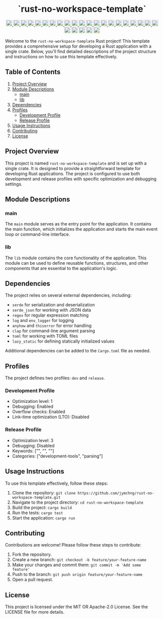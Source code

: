 <div align = "center">

<h1>`rust-no-workspace-template`</h1>

  <a href="https://opensource.org/licenses/MIT">
    <img src="https://img.shields.io/badge/License-MIT-blue.svg" alt="License" height="20">
  </a>
  <a href="https://github.com/jymchng/rust-no-workspace-template/issues">
    <img src="https://img.shields.io/github/issues/jymchng/rust-no-workspace-template" alt="GitHub issues" height="20">
  </a>
  <a href="https://github.com/jymchng/rust-no-workspace-template/network">
    <img src="https://img.shields.io/github/forks/jymchng/rust-no-workspace-template" alt="GitHub forks" height="20">
  </a>
  <a href="https://github.com/jymchng/rust-no-workspace-template/stargazers">
    <img src="https://img.shields.io/github/stars/jymchng/rust-no-workspace-template" alt="GitHub stars" height="20">
  </a>
  <a href="https://github.com/jymchng/rust-no-workspace-template">
    <img src="https://img.shields.io/github/license/jymchng/rust-no-workspace-template" alt="GitHub license" height="20">
  </a>
  <a href="https://github.com/jymchng/rust-no-workspace-template/commits/main">
    <img src="https://img.shields.io/github/last-commit/jymchng/rust-no-workspace-template" alt="GitHub last commit" height="20">
  </a>
  <a href="https://github.com/jymchng/rust-no-workspace-template/graphs/contributors">
    <img src="https://img.shields.io/github/contributors/jymchng/rust-no-workspace-template" alt="GitHub contributors" height="20">
  </a>
  <a href="https://github.com/jymchng/rust-no-workspace-template/pulls">
    <img src="https://img.shields.io/github/issues-pr/jymchng/rust-no-workspace-template" alt="GitHub pull requests" height="20">
  </a>
  <a href="https://github.com/jymchng/rust-no-workspace-template/releases">
    <img src="https://img.shields.io/github/release/jymchng/rust-no-workspace-template" alt="GitHub release" height="20">
  </a>
  <a href="https://github.com/jymchng/rust-no-workspace-template">
    <img src="https://img.shields.io/github/repo-size/jymchng/rust-no-workspace-template" alt="GitHub repo size" height="20">
  </a>
  <a href="https://github.com/jymchng/rust-no-workspace-template/commits">
    <img src="https://img.shields.io/github/commit-activity/m/jymchng/rust-no-workspace-template" alt="GitHub commit activity" height="20">
  </a>
  <a href="https://github.com/jymchng/rust-no-workspace-template">
    <img src="https://img.shields.io/github/languages/code-size/jymchng/rust-no-workspace-template" alt="GitHub code size in bytes" height="20">
  </a>
  <a href="https://github.com/jymchng/rust-no-workspace-template">
    <img src="https://img.shields.io/github/languages/count/jymchng/rust-no-workspace-template" alt="GitHub language count" height="20">
  </a>
  <a href="https://github.com/jymchng/rust-no-workspace-template">
    <img src="https://img.shields.io/github/languages/top/jymchng/rust-no-workspace-template" alt="GitHub top language" height="20">
  </a>
  <a href="https://github.com/jymchng/rust-no-workspace-template/releases">
    <img src="https://img.shields.io/github/downloads/jymchng/rust-no-workspace-template/total" alt="GitHub download count" height="20">
  </a>
  <a href="https://github.com/jymchng/rust-no-workspace-template/watchers">
    <img src="https://img.shields.io/github/watchers/jymchng/rust-no-workspace-template" alt="GitHub watchers" height="20">
  </a>
  <a href="https://github.com/jymchng">
    <img src="https://img.shields.io/github/followers/jymchng?label=Follow" alt="GitHub followers" height="20">
  </a>
  <a href="https://github.com/jymchng/rust-no-workspace-template/discussions">
    <img src="https://img.shields.io/github/discussions/jymchng/rust-no-workspace-template" alt="GitHub discussions" height="20">
  </a>
  <a href="https://github.com/jymchng/rust-no-workspace-template/issues?q=is%3Aissue+is%3Aclosed">
    <img src="https://img.shields.io/github/issues-closed/jymchng/rust-no-workspace-template" alt="GitHub issues closed" height="20">
  </a>
  <a href="https://github.com/jymchng/rust-no-workspace-template/milestones">
    <img src="https://img.shields.io/github/milestones/all/jymchng/rust-no-workspace-template" alt="GitHub milestones" height="20">
  </a>
  <a href="https://github.com/sponsors/jymchng">
    <img src="https://img.shields.io/badge/funding-donate-brightgreen" alt="GitHub funding" height="20">
  </a>
  <img alt="Rust Check" src="https://github.com/jymchng/rust-no-workspace-template/actions/workflows/check.yml/badge.svg" height="20">
  <img alt="Rust NoSTD" src="https://github.com/jymchng/rust-no-workspace-template/actions/workflows/nostd.yml/badge.svg" height="20">
  <img alt="Rust Safety" src="https://github.com/jymchng/rust-no-workspace-template/actions/workflows/safety.yml/badge.svg" height="20">
  <img alt="Rust Scheduled" src="https://github.com/jymchng/rust-no-workspace-template/actions/workflows/scheduled.yml/badge.svg" height="20">
  <img alt="Rust Test" src="https://github.com/jymchng/rust-no-workspace-template/actions/workflows/test.yml/badge.svg" height="20">
<p>
</div>

Welcome to the `rust-no-workspace-template` Rust project! This template provides a comprehensive setup for developing a Rust application with a single crate. Below, you'll find detailed descriptions of the project structure and instructions on how to use this template effectively.

## Table of Contents

1. [Project Overview](#project-overview)
2. [Module Descriptions](#module-descriptions)
    - [main](#main)
    - [lib](#lib)
3. [Dependencies](#dependencies)
4. [Profiles](#profiles)
    - [Development Profile](#development-profile)
    - [Release Profile](#release-profile)
6. [Usage Instructions](#usage-instructions)
7. [Contributing](#contributing)
8. [License](#license)

## Project Overview

This project is named `rust-no-workspace-template` and is set up with a single crate. It is designed to provide a straightforward template for developing Rust applications. The project is configured to use both development and release profiles with specific optimization and debugging settings.

## Module Descriptions

### main

The `main` module serves as the entry point for the application. It contains the main function, which initializes the application and starts the main event loop or command-line interface.

### lib

The `lib` module contains the core functionality of the application. This module can be used to define reusable functions, structures, and other components that are essential to the application's logic.

## Dependencies

The project relies on several external dependencies, including:

- `serde` for serialization and deserialization
- `serde_json` for working with JSON data
- `regex` for regular expression matching
- `log` and `env_logger` for logging
- `anyhow` and `thiserror` for error handling
- `clap` for command-line argument parsing
- `toml` for working with TOML files
- `lazy_static` for defining statically initialized values

Additional dependencies can be added to the `Cargo.toml` file as needed.

## Profiles

The project defines two profiles: `dev` and `release`.

### Development Profile

- Optimization level: 1
- Debugging: Enabled
- Overflow checks: Enabled
- Link-time optimization (LTO): Disabled

### Release Profile

- Optimization level: 3
- Debugging: Disabled
- Keywords: ["<CHANGE HERE::your-project-keyword>", "<CHANGE HERE::your-project-keyword>", "<CHANGE HERE::your-project-keyword>"]
- Categories: ["development-tools", "parsing"]

## Usage Instructions

To use this template effectively, follow these steps:

1. Clone the repository: `git clone https://github.com/jymchng/rust-no-workspace-template.git`
2. Navigate to the project directory: `cd rust-no-workspace-template`
3. Build the project: `cargo build`
4. Run the tests: `cargo test`
5. Start the application: `cargo run`

## Contributing

Contributions are welcome! Please follow these steps to contribute:

1. Fork the repository.
2. Create a new branch: `git checkout -b feature/your-feature-name`
3. Make your changes and commit them: `git commit -m 'Add some feature'`
4. Push to the branch: `git push origin feature/your-feature-name`
5. Open a pull request.

## License

This project is licensed under the MIT OR Apache-2.0 License. See the LICENSE file for more details.

